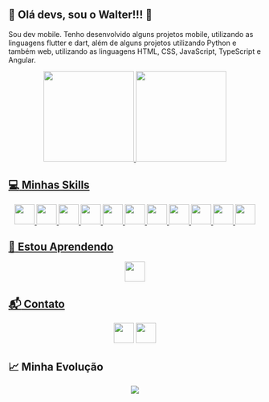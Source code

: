 ## :man: Olá devs, sou o Walter!!! 👋

Sou dev mobile. Tenho desenvolvido alguns projetos mobile, utilizando as linguagens flutter e dart, além de alguns projetos utilizando Python e também web, utilizando as linguagens HTML, CSS, JavaScript, TypeScript e Angular.


 <div>
 <div align='center'>
  <a href="https://github.com/WalterLimaViana">
  <img height="180em" src="https://github-readme-stats.vercel.app/api?username=WalterLimaViana&show_icons=true&theme=dark&include_all_commits=true&count_private=true"/>
  <img height="180em" src="https://github-readme-stats.vercel.app/api/top-langs/?username=WalterLimaViana&layout=compact&langs_count=7&theme=dark"/>
</div>
 
## :computer: Minhas Skills
 
 
<div align='center'>
 <img src="https://cdn.jsdelivr.net/gh/devicons/devicon/icons/flutter/flutter-original.svg" width="40" height="40"/>  
 <img src="https://cdn.jsdelivr.net/gh/devicons/devicon/icons/dart/dart-original.svg" width="40" height="40"/>
 <img src="https://cdn.jsdelivr.net/gh/devicons/devicon/icons/html5/html5-original.svg" width="40" height="40"/>  
 <img src="https://cdn.jsdelivr.net/gh/devicons/devicon/icons/css3/css3-original.svg" width="40" height="40"/>
 <img src="https://cdn.jsdelivr.net/gh/devicons/devicon/icons/python/python-original.svg" width="40" height="40"/>  
 <img src="https://cdn.jsdelivr.net/gh/devicons/devicon/icons/javascript/javascript-original.svg" width="40" height="40"/>
 <img src="https://cdn.jsdelivr.net/gh/devicons/devicon/icons/git/git-original.svg" width="40" height="40"/>  
 <img src="https://cdn.jsdelivr.net/gh/devicons/devicon/icons/vscode/vscode-original.svg" width="40" height="40"/> 
 <img src="https://cdn.jsdelivr.net/gh/devicons/devicon/icons/angularjs/angularjs-original.svg" width="40" height="40" />
 <img src="https://cdn.jsdelivr.net/gh/devicons/devicon/icons/typescript/typescript-original.svg" width="40" height="40" /> 
 <img src="https://cdn.jsdelivr.net/gh/devicons/devicon/icons/react/react-original.svg" width="40" height="40" />
          
          
          
</div>
  
## :hammer: Estou Aprendendo
 
<div align='center'>
<img src="https://cdn.jsdelivr.net/gh/devicons/devicon/icons/react/react-original.svg" width="40" height="40" />
          
</div>
  
## :mailbox_with_mail: Contato
  
<div align='center'>
  <a href="https://www.linkedin.com/in/walter-lima-viana/" target="_blank"><img src="https://cdn.jsdelivr.net/gh/devicons/devicon/icons/linkedin/linkedin-original.svg" target="_blank"width="40" height="40"></a>
  <a href = "mailto:walter.lima.viana@gmail.com"><img src="https://edent.github.io/SuperTinyIcons/images/svg/gmail.svg" target="_blank"width="40" height="40"></a>
 
</div>

## :chart_with_upwards_trend: Minha Evolução
  
<div align='center'>
<a height="150em" href="http://www.github.com/WalterLimaViana"><img src="https://github-readme-streak-stats.herokuapp.com/?user=WalterLimaViana&stroke=2ea043&background=171717&ring=3382ed&fire=3382ed&currStreakNum=0bd967&currStreakLabel=3382ed&sideNums=0bd967&sideLabels=3382ed&dates=0bd967&hide_border=true" /></a>
</div>
 
